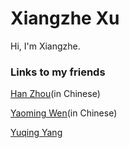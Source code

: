 # Xiangzhe Xu

Hi, I'm Xiangzhe.



### Links to my friends

[Han Zhou](https://zhouhan760503.github.io/)(in Chinese)

[Yaoming Wen](https://wym0120.github.io)(in Chinese)

[Yuqing Yang](https://frostwing98.com)
